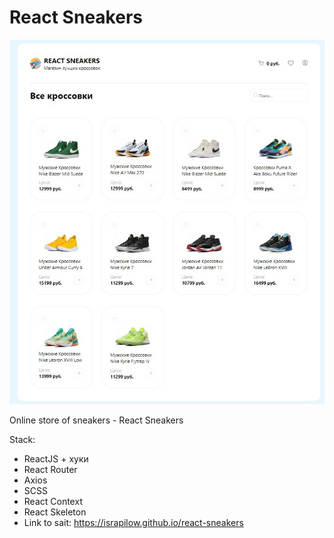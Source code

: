 # React Sneakers

<img src="https://github.com/Israpilow/react-sneakers/blob/master/public/img/sneakers.jpg" width="600"/>

Online store of sneakers - React Sneakers

Stack:

- ReactJS + хуки
- React Router
- Axios
- SCSS
- React Context
- React Skeleton 
- Link to sait: https://israpilow.github.io/react-sneakers

